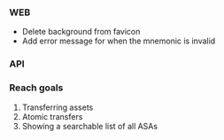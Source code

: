 ### WEB

- Delete background from favicon
- Add error message for when the mnemonic is invalid

### API

### Reach goals

1. Transferring assets
2. Atomic transfers
3. Showing a searchable list of all ASAs
